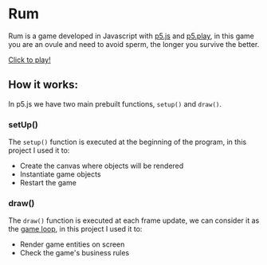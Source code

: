 # Rum

Rum is a game developed in Javascript with [p5.js](https://p5js.org/) and [p5.play](https://molleindustria.github.io/p5.play/), in this game you are an ovule and need to avoid sperm, the longer you survive the better.

[Click to play!](https://antoniopedro9.github.io/rum/)

## How it works:

In p5.js we have two main prebuilt functions, `setup()` and `draw()`.

### setUp()

The `setup()` function is executed at the beginning of the program, in this project I used it to:

- Create the canvas where objects will be rendered
- Instantiate game objects
- Restart the game

### draw()

The `draw()` function is executed at each frame update, we can consider it as the [game loop](https://gamedevelopment.tutsplus.com/articles/gamedev-glossary-what-is-the-game-loop--gamedev-2469), in this project I used it to:

- Render game entities on screen
- Check the game's business rules
